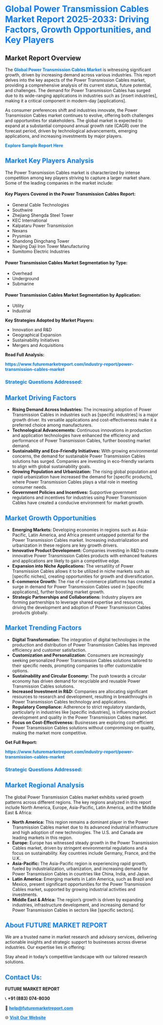 <h1 style="color: #007BFF;">Global Power Transmission Cables Market Report 2025-2033: Driving Factors, Growth Opportunities, and Key Players</h1>

<section id="overview">
<h2>Market Report Overview</h2>
<p>The <a href="https://www.futuremarketreport.com/industry-report/power-transmission-cables-market" style="color: #007BFF; text-decoration: none;"><strong>Global Power Transmission Cables Market</strong></a> is witnessing significant growth, driven by increasing demand across various industries. This report delves into the key aspects of the Power Transmission Cables market, providing a comprehensive analysis of its current status, future potential, and challenges. The demand for Power Transmission Cables has surged due to its wide-ranging applications in industries such as [insert industries], making it a critical component in modern-day [applications].</p>
<p>As consumer preferences shift and industries innovate, the Power Transmission Cables market continues to evolve, offering both challenges and opportunities for stakeholders. The global market is expected to expand at a substantial compound annual growth rate (CAGR) over the forecast period, driven by technological advancements, emerging applications, and increasing investments by major players.</p>
</section>

<section id="overview">
<p><a href="https://www.futuremarketreport.com/request-sample/reportId=63859" style="color: #007BFF; text-decoration: none;"><strong>Explore Sample Report Here</strong></a></p>
</section>

<section id="key-players">
<h2 style="color: #007BFF;">Market Key Players Analysis</h2>
<p>The Power Transmission Cables market is characterized by intense competition among key players striving to capture a larger market share. Some of the leading companies in the market include:</p>
<h4>Key Players Covered in the Power Transmission Cables Report:</h4>
<ul><li>General Cable Technologies</li><li>Southwire</li><li>Zhejiang Shengda Steel Tower</li><li>KEC International</li><li>Kalpataru Power Transmission</li><li>Nexans</li><li>Prysmian</li><li>Shandong Dingchang Tower</li><li>Nanjing Daji Iron Tower Manufacturing</li><li>Sumitomo Electric Industries</li></ul>
<h4>Power Transmission Cables Market Segmentation by Type:</h4>
<ul><li>Overhead</li><li>Underground</li><li>Submarine</li></ul>

<h4>Power Transmission Cables Market Segmentation by Application:</h4>
<ul><li>Utility</li><li>Industrial</li></ul>
<p><strong>Key Strategies Adopted by Market Players:</strong></p>
<ul>
<li>Innovation and R&D</li>
<li>Geographical Expansion</li>
<li>Sustainability Initiatives</li>
<li>Mergers and Acquisitions</li>
</ul>
</section>

<section>
<p><strong>Read Full Analysis: </strong></p><a href="https://www.futuremarketreport.com/industry-report/power-transmission-cables-market" style="color: #007BFF; text-decoration: none;"><strong>https://www.futuremarketreport.com/industry-report/power-transmission-cables-market</strong></a>
<h3 style="color: #007BFF;">Strategic Questions Addressed:</h3>
</section>

<section id="driving-factors">
<h2 style="color: #007BFF;">Market Driving Factors</h2>
<ul>
<li><strong>Rising Demand Across Industries:</strong> The increasing adoption of Power Transmission Cables in industries such as [specific industries] is a major growth driver. Its versatile applications and cost-effectiveness make it a preferred choice among manufacturers.</li>
<li><strong>Technological Advancements:</strong> Continuous innovations in production and application technologies have enhanced the efficiency and performance of Power Transmission Cables, further boosting market demand.</li>
<li><strong>Sustainability and Eco-Friendly Initiatives:</strong> With growing environmental concerns, the demand for sustainable Power Transmission Cables solutions has surged. Companies are investing in eco-friendly variants to align with global sustainability goals.</li>
<li><strong>Growing Population and Urbanization:</strong> The rising global population and rapid urbanization have increased the demand for [specific products], where Power Transmission Cables plays a vital role in meeting consumer needs.</li>
<li><strong>Government Policies and Incentives:</strong> Supportive government regulations and incentives for industries using Power Transmission Cables have created a conducive environment for market growth.</li>
</ul>
</section>

<section id="growth-opportunities">
<h2 style="color: #007BFF;">Market Growth Opportunities</h2>
<ul>
<li><strong>Emerging Markets:</strong> Developing economies in regions such as Asia-Pacific, Latin America, and Africa present untapped potential for the Power Transmission Cables market. Increasing industrialization and urbanization in these regions are key growth drivers.</li>
<li><strong>Innovative Product Development:</strong> Companies investing in R&D to create innovative Power Transmission Cables products with enhanced features and applications are likely to gain a competitive edge.</li>
<li><strong>Expansion into Niche Applications:</strong> The versatility of Power Transmission Cables allows it to be utilized in niche markets such as [specific niches], creating opportunities for growth and diversification.</li>
<li><strong>E-commerce Growth:</strong> The rise of e-commerce platforms has created a surge in demand for Power Transmission Cables used in [specific applications], further boosting market growth.</li>
<li><strong>Strategic Partnerships and Collaborations:</strong> Industry players are forming partnerships to leverage shared expertise and resources, driving the development and adoption of Power Transmission Cables products globally.</li>
</ul>
</section>

<section id="trending-factors">
<h2 style="color: #007BFF;">Market Trending Factors</h2>
<ul>
<li><strong>Digital Transformation:</strong> The integration of digital technologies in the production and distribution of Power Transmission Cables has improved efficiency and customer satisfaction.</li>
<li><strong>Customization and Personalization:</strong> Consumers are increasingly seeking personalized Power Transmission Cables solutions tailored to their specific needs, prompting companies to offer customizable options.</li>
<li><strong>Sustainability and Circular Economy:</strong> The push towards a circular economy has driven demand for recyclable and reusable Power Transmission Cables solutions.</li>
<li><strong>Increased Investment in R&D:</strong> Companies are allocating significant resources to research and development, resulting in breakthroughs in Power Transmission Cables technology and applications.</li>
<li><strong>Regulatory Compliance:</strong> Adherence to strict regulatory standards, particularly in industries like [specific industries], is influencing product development and quality in the Power Transmission Cables market.</li>
<li><strong>Focus on Cost-Effectiveness:</strong> Businesses are exploring cost-efficient Power Transmission Cables solutions without compromising on quality, making the market more competitive.</li>
</ul>
</section>

<section>
<p><strong>Get Full Report: </strong></p><a href="https://www.futuremarketreport.com/industry-report/power-transmission-cables-market" style="color: #007BFF; text-decoration: none;"><strong>https://www.futuremarketreport.com/industry-report/power-transmission-cables-market</strong></a>
<h3 style="color: #007BFF;">Strategic Questions Addressed:</h3>
</section>


<section id="regional-analysis">
<h2 style="color: #007BFF;">Market Regional Analysis</h2>
<p>The global Power Transmission Cables market exhibits varied growth patterns across different regions. The key regions analyzed in this report include North America, Europe, Asia-Pacific, Latin America, and the Middle East & Africa:</p>
<ul>
<li><strong>North America:</strong> This region remains a dominant player in the Power Transmission Cables market due to its advanced industrial infrastructure and high adoption of new technologies. The U.S. and Canada are leading markets in this region.</li>
<li><strong>Europe:</strong> Europe has witnessed steady growth in the Power Transmission Cables market, driven by stringent environmental regulations and a focus on sustainability. Key countries include Germany, France, and the U.K.</li>
<li><strong>Asia-Pacific:</strong> The Asia-Pacific region is experiencing rapid growth, fueled by industrialization, urbanization, and increasing demand for Power Transmission Cables in countries like China, India, and Japan.</li>
<li><strong>Latin America:</strong> Emerging markets in Latin America, such as Brazil and Mexico, present significant opportunities for the Power Transmission Cables market, supported by growing industrial activities and investments.</li>
<li><strong>Middle East & Africa:</strong> The region’s growth is driven by expanding industries, infrastructure development, and increasing demand for Power Transmission Cables in sectors like [specific sectors].</li>
</ul>
</section>

<footer>
<h2 style="color: #007BFF;">About FUTURE MARKET REPORT</h2>
<p>We are a trusted name in market research and advisory services, delivering actionable insights and strategic support to businesses across diverse industries. Our expertise lies in offering:</p>

<p>Stay ahead in today’s competitive landscape with our tailored research solutions.</p>

<h2 style="color: #007BFF;">Contact Us:</h2>
<p><strong>FUTURE MARKET REPORT</strong></p>
<p>📞 <strong>+91 (883) 074-8030</strong></p>
<p>📧 <strong><a href="mailto:help@futuremarketreport.com" style="color: #007BFF;">help@futuremarketreport.com</a></strong></p>
<p>🌐 <strong><a href="https://www.futuremarketreport.com/" style="color: #007BFF;">Visit Our Website</a></strong></p>
</footer>